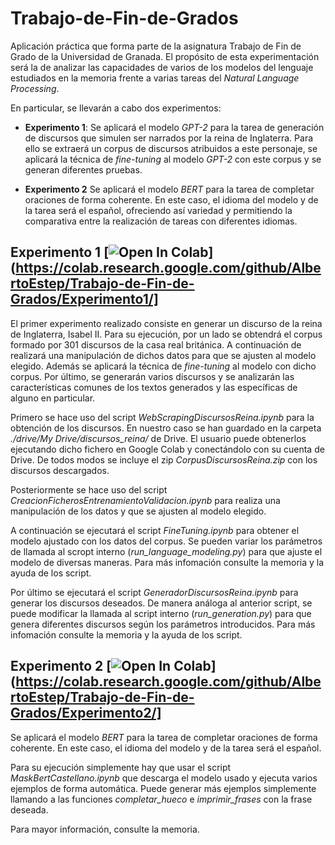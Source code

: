 # Trabajo-de-Fin-de-Grados

Aplicación práctica que forma parte de la asignatura Trabajo de Fin de Grado de la Universidad de Granada. El propósito de esta experimentación será la de analizar las capacidades de varios de los modelos del lenguaje estudiados en la memoria frente a varias tareas del *Natural Language Processing*. 

En particular, se llevarán a cabo dos experimentos: 

* **Experimento 1**: Se aplicará el modelo *GPT-2* para la tarea de generación de discursos que simulen ser narrados por la reina de Inglaterra. Para ello se extraerá un corpus de discursos atribuidos a este personaje, se aplicará la técnica de *fine-tuning* al modelo *GPT-2* con este corpus y se generan diferentes pruebas.
    
* **Experimento 2** Se aplicará el modelo *BERT* para la tarea de completar oraciones de forma coherente. En este caso, el idioma del modelo y de la tarea será el español, ofreciendo así variedad y permitiendo la comparativa entre la realización de tareas con diferentes idiomas.

## Experimento 1 [![Open In Colab](https://colab.research.google.com/assets/colab-badge.svg)](https://colab.research.google.com/github/AlbertoEstep/Trabajo-de-Fin-de-Grados/Experimento1/]

El primer experimento realizado consiste en generar un discurso de la reina de Inglaterra, Isabel II. Para su ejecución, por un lado se obtendrá el corpus formado por 301 discursos de la casa real británica. A continuación de realizará una manipulación de dichos datos para que se ajusten al modelo elegido. Además se aplicará la técnica de *fine-tuning* al modelo con dicho corpus. Por último, se generarán varios discursos y se analizarán las características comunes de los textos generados y las específicas de alguno en particular.

Primero se hace uso del script *WebScrapingDiscursosReina.ipynb* para la obtención de los discursos. En nuestro caso se han guardado en la carpeta *./drive/My Drive/discursos_reina/* de Drive. El usuario puede obtenerlos ejecutando dicho fichero en Google Colab y conectándolo con su cuenta de Drive. De todos modos se incluye el zip *CorpusDiscursosReina.zip* con los discursos descargados.

Posteriormente se hace uso del script *CreacionFicherosEntrenamientoValidacion.ipynb* para realiza una manipulación de los datos y que se ajusten al modelo elegido.

A continuación se ejecutará el script *FineTuning.ipynb* para obtener el modelo ajustado con los datos del corpus. Se pueden variar los parámetros de llamada al scropt interno (*run_language_modeling.py*) para que ajuste el modelo de diversas maneras. Para más infomación consulte la memoria y la ayuda de los script.

Por último se ejecutará el script *GeneradorDiscursosReina.ipynb* para generar los discursos deseados. De manera análoga al anterior script, se puede modificar la llamada al script interno (*run_generation.py*) para que genera diferentes discursos según los parámetros introducidos. Para más infomación consulte la memoria y la ayuda de los script.

## Experimento 2 [![Open In Colab](https://colab.research.google.com/assets/colab-badge.svg)](https://colab.research.google.com/github/AlbertoEstep/Trabajo-de-Fin-de-Grados/Experimento2/]

Se aplicará el modelo *BERT* para la tarea de completar oraciones de forma coherente. En este caso, el idioma del modelo y de la tarea será el español.

Para su ejecución simplemente hay que usar el script *MaskBertCastellano.ipynb* que descarga el modelo usado y ejecuta varios ejemplos de forma automática. Puede generar más ejemplos simplemente llamando a las funciones *completar_hueco* e *imprimir_frases* con la frase deseada.

Para mayor información, consulte la memoria.
